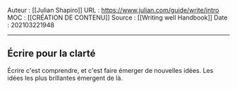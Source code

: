 Auteur : [[Julian Shapiro]]
URL : https://www.julian.com/guide/write/intro
MOC : [[CRÉATION DE CONTENU]]
Source : [[Writing well Handbook]]
Date : 202103221948
***

## Écrire pour la clarté
Écrire c'est comprendre, et c'est faire émerger de nouvelles idées. Les idées les plus brillantes émergent de là.
